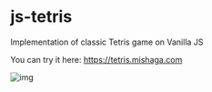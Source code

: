 # js-tetris

Implementation of classic Tetris game on Vanilla JS

You can try it here: https://tetris.mishaga.com

![img](https://mimg.tech/git/380x460/091f8e259ea94c5cadd24624bc7eff72.png)
